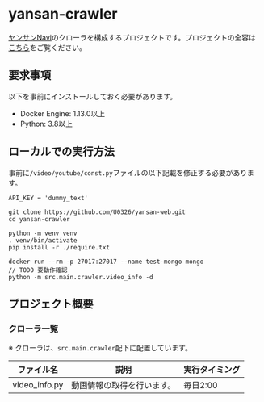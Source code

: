 # yansan-crawler
[ヤンサンNavi](http://yansan-navi.garaku.work)のクローラを構成するプロジェクトです。プロジェクトの全容は[こちら](https://github.com/U0326/yansan-integration)をご覧ください。

## 要求事項
以下を事前にインストールしておく必要があります。
* Docker Engine: 1.13.0以上
* Python: 3.8以上

## ローカルでの実行方法
事前に`/video/youtube/const.py`ファイルの以下記載を修正する必要があります。
```
API_KEY = 'dummy_text'
```

```
git clone https://github.com/U0326/yansan-web.git
cd yansan-crawler

python -m venv venv
. venv/bin/activate
pip install -r ./require.txt

docker run --rm -p 27017:27017 --name test-mongo mongo
// TODO 要動作確認
python -m src.main.crawler.video_info -d
```

## プロジェクト概要
### クローラ一覧
※ クローラは、`src.main.crawler`配下に配置しています。

|ファイル名|説明|実行タイミング|
|---|---|---|
|video_info.py|動画情報の取得を行います。|毎日2:00|
